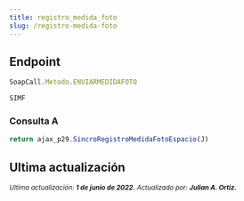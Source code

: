 ```yaml
---
title: registro_medida_foto
slug: /registro-medida-foto
---
```


## Endpoint

```js title="Endpoint"
SoapCall.Metodo.ENVIARMEDIDAFOTO

SIMF
```

### Consulta A

```js
return ajax_p29.SincroRegistroMedidaFotoEspacio(J)
```

## Ultima actualización

<div class='ultima-actualizacion'>  
    <small>  
        <i> Ultima actualización: <b> 1 de junio de 2022.</b> </i>   
    </small>  
    <small>  
        <i> Actualizado por: <b> Julian A. Ortiz.</b> </i>   
    </small>  
</div>
